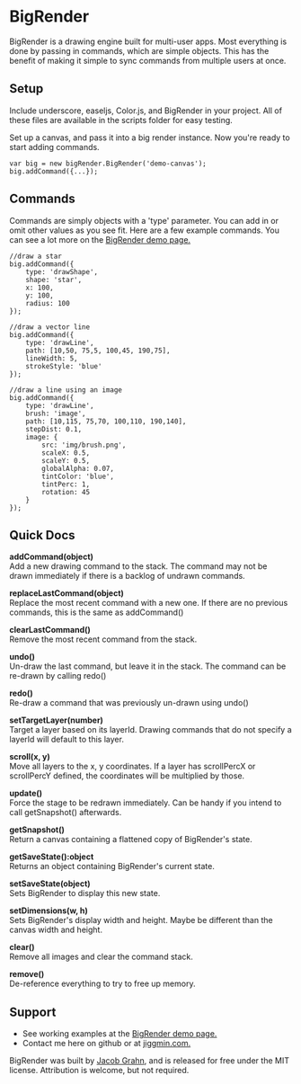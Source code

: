 # BigRender

BigRender is a drawing engine built for multi-user apps. Most everything is done by passing in commands, which are simple objects. This has the benefit of making it simple to sync commands from multiple users at once.

## Setup
Include underscore, easeljs, Color.js, and BigRender in your project. All of these files are available in the scripts folder for easy testing.

Set up a canvas, and pass it into a big render instance. Now you're ready to start adding commands.
```
var big = new bigRender.BigRender('demo-canvas');
big.addCommand({...});
```


## Commands

Commands are simply objects with a 'type' parameter. You can add in or omit other values as you see fit. Here are a few example commands. You can see a lot more on the [BigRender demo page.](https://jiggmin.com/projects/BigRender/dist/index.html)
```
//draw a star
big.addCommand({
    type: 'drawShape',
    shape: 'star',
    x: 100,
    y: 100,
    radius: 100
});

//draw a vector line
big.addCommand({
    type: 'drawLine',
    path: [10,50, 75,5, 100,45, 190,75],
    lineWidth: 5,
    strokeStyle: 'blue'
});

//draw a line using an image
big.addCommand({
    type: 'drawLine',
    brush: 'image',
    path: [10,115, 75,70, 100,110, 190,140],
    stepDist: 0.1,
    image: {
        src: 'img/brush.png',
        scaleX: 0.5,
        scaleY: 0.5,
        globalAlpha: 0.07,
        tintColor: 'blue',
        tintPerc: 1,
        rotation: 45
    }
});
```


## Quick Docs

**addCommand(object)**  
Add a new drawing command to the stack. The command may not be drawn immediately if there is a backlog of undrawn commands.

**replaceLastCommand(object)**  
Replace the most recent command with a new one. If there are no previous commands, this is the same as addCommand()

**clearLastCommand()**  
Remove the most recent command from the stack.

**undo()**  
Un-draw the last command, but leave it in the stack. The command can be re-drawn by calling redo()

**redo()**  
Re-draw a command that was previously un-drawn using undo()

**setTargetLayer(number)**  
Target a layer based on its layerId. Drawing commands that do not specify a layerId will default to this layer.

**scroll(x, y)**  
Move all layers to the x, y coordinates. If a layer has scrollPercX or scrollPercY defined, the coordinates will be multiplied by those.

**update()**  
Force the stage to be redrawn immediately. Can be handy if you intend to call getSnapshot() afterwards.

**getSnapshot()**  
Return a canvas containing a flattened copy of BigRender's state.

**getSaveState():object**  
Returns an object containing BigRender's current state.

**setSaveState(object)**  
Sets BigRender to display this new state.

**setDimensions(w, h)**  
Sets BigRender's display width and height. Maybe be different than the canvas width and height.

**clear()**  
Remove all images and clear the command stack.

**remove()**  
De-reference everything to try to free up memory.


## Support
* See working examples at the [BigRender demo page.](https://jiggmin.com/projects/BigRender/dist/index.html)
* Contact me here on github or at [jiggmin.com.](https://jiggmin.com)

BigRender was built by [Jacob Grahn](https://jiggmin.com), and is released for free under the MIT license. Attribution is welcome, but not required.
